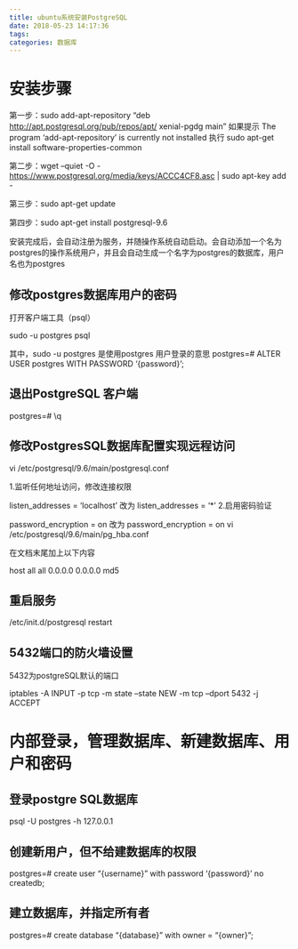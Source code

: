 ```yaml
---
title: ubuntu系统安装PostgreSQL
date: 2018-05-23 14:17:36
tags:
categories: 数据库
---
```


# 安装步骤

第一步：sudo add-apt-repository “deb http://apt.postgresql.org/pub/repos/apt/ xenial-pgdg main” 
如果提示 The program ‘add-apt-repository’ is currently not installed 
执行 sudo apt-get install software-properties-common

第二步：wget –quiet -O - https://www.postgresql.org/media/keys/ACCC4CF8.asc | sudo apt-key add -

第三步：sudo apt-get update

第四步：sudo apt-get install postgresql-9.6

安装完成后，会自动注册为服务，并随操作系统自动启动。会自动添加一个名为postgres的操作系统用户，并且会自动生成一个名字为postgres的数据库，用户名也为postgres

<!-- more -->

## 修改postgres数据库用户的密码 
打开客户端工具（psql）

sudo -u postgres psql

其中，sudo -u postgres 是使用postgres 用户登录的意思 
postgres=# ALTER USER postgres WITH PASSWORD ‘{password}’;

## 退出PostgreSQL 客户端 
postgres=# \q

## 修改PostgresSQL数据库配置实现远程访问

vi /etc/postgresql/9.6/main/postgresql.conf

1.监听任何地址访问，修改连接权限

listen_addresses = ‘localhost’ 改为 listen_addresses = ‘*’
2.启用密码验证

password_encryption = on 改为 password_encryption = on
vi /etc/postgresql/9.6/main/pg_hba.conf

在文档末尾加上以下内容

host all all 0.0.0.0 0.0.0.0 md5

## 重启服务

/etc/init.d/postgresql restart
## 5432端口的防火墙设置

5432为postgreSQL默认的端口

iptables -A INPUT -p tcp -m state –state NEW -m tcp –dport 5432 -j ACCEPT

# 内部登录，管理数据库、新建数据库、用户和密码

## 登录postgre SQL数据库

psql -U postgres -h 127.0.0.1

## 创建新用户，但不给建数据库的权限

postgres=# create user “{username}” with password ‘{password}’ no createdb;

## 建立数据库，并指定所有者

postgres=# create database “{database}” with owner = “{owner}”;
